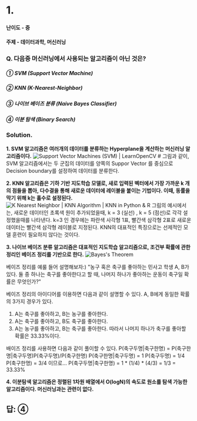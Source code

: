 # 1.
#### 난이도 - 중
#### 주제 - 데이터과학, 머신러닝

### Q. 다음중 머신러닝에서 사용되는 알고리즘이 아닌 것은?

##### ① SVM (Support Vector Machine)
##### ② KNN (K-Nearest-Neighbor)
##### ③ 나이브 베이즈 분류 (Naive Bayes Classifier)
##### ④ 이분 탐색 (Binary Search)

### Solution. 
**1. SVM 알고리즘은 여러개의 데이터를 분류하는 Hyperplane을 계산하는 머신러닝 알고리즘이다.**
![Support Vector Machines (SVM) | LearnOpenCV #](https://learnopencv.com/wp-content/uploads/2018/07/support-vectors-and-maximum-margin.png)
그림과 같이, SVM 알고리즘에서는 두 군집의 데이터를 양쪽의 Suppor Vector 를 중심으로 Decision boundary를 설정하여 데이터를 분류한다.

**2. KNN 알고리즘은 기하 기반 지도학습 모델로, 새로 입력된 벡터에서 가장 가까운 k 개의 점들을 뽑아, 다수결을 통해 새로운 데이터에 레이블을 붙이는 기법이다. 이때, 동률을 막기 위해 k는 홀수로 설정된다.**
![K Nearest Neighbor | KNN Algorithm | KNN in Python &amp; R](https://cdn.analyticsvidhya.com/wp-content/uploads/2018/03/knn3.png)
그림의 예시에서는, 새로운 데이터인 초록색 원이 추가되었을때,  k = 3 (실선) , k = 5 (점선)로 각각 설정했을때를 나타낸다. k=3 인 경우에는 파란색 사각형 1표, 빨간색 삼각형 2표로 새로운 데이터는 빨간색 삼각형 레이블로 지정된다. KNN의 대표적인 특징으로는 선제적인 모델 훈련이 필요하지 않다는 것이다. 

**3. 나이브 베이즈 분류 알고리즘은 대표적인 지도학습 알고리즘으로, 조건부 확률에 관한 정리인 베이즈 정리를 기반으로 한다.**
![Bayes's Theorem](https://www.marketing91.com/wp-content/uploads/2021/05/Bayes-Theorem.jpg)

베이즈 정리를 예룰 들어 설명해보자:)
"농구 혹은 축구를 좋아하는 민사고 학생 A, B가 있다. 둘 중 하나는 축구를 좋아한다고 할 때, 나머지 하나가 좋아하는 운동이 축구일 확률은 무엇인가?"

베이즈 정리의 아이디어를 이용하면 다음과 같이 설명할 수 있다.
A, B에게 동일한 확률의 3가지 경우가 있다.
1) A는 축구를 좋아하고, B는 농구를 좋아한다.
2) A는 축구를 좋아하고, B도 축구를 좋아한다.
3) A는 농구를 좋아하고, B는 축구를 좋아한다.
따라서 나머지 하나가 축구를 좋아할 확률은 33.33%이다.

배이즈 정리를 사용하면 다음과 같이 풀이할 수 있다.
P(축구두명|축구한명) = P(축구한명|축구두명)P(축구두명)/P(축구한명)
P(축구한명|축구두명) = 1
P(축구두명) = 1/4
P(축구한명) = 3/4
이므로...
P(축구두명|축구한명) = 1 * (1/4) * (4/3) = 1/3 = 33.33%

**4. 이분탐색 알고리즘은 정렬된 1차원 배열에서 O(logN)의 속도로 원소를 탐색 가능한 알고리즘이다. 머신러닝과는 관련이 없다.**

## 답: ④

